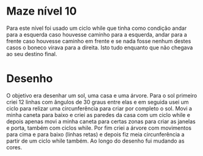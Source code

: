 # Maze nível 10

Para este nível foi usado um ciclo while que tinha como condição andar para a esquerda caso houvesse caminho para a esquerda, andar para a frente caso houvesse caminho em frente e se nada fosse nenhum destes casos o boneco virava para a direita. Isto tudo enquanto que não chegava ao seu destino final.

# Desenho

O objetivo era desenhar um sol, uma casa e uma árvore. 
Para o sol primeiro criei 12 linhas com ângulos de 30 graus entre elas e em seguida usei um ciclo para relizar uma circunferência para criar por completo o sol. Movi a minha caneta para baixo e criei as paredes da casa com um ciclo while e depois apenas movi a minha caneta para certas zonas para criar as janelas e porta, também com ciclos while.
Por fim criei a árvore com movimentos para cima e para baixo (linhas retas) e depois fiz meia circunferência a partir de um ciclo while também.
Ao longo do desenho fui mudando as cores.